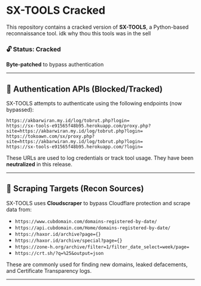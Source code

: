 # SX-TOOLS Cracked

This repository contains a cracked version of **SX-TOOLS**, a Python-based reconnaissance tool. idk why thou this tools was in the sell

### 🔓 Status: Cracked

**Byte-patched** to bypass authentication 

---

## 🔐 Authentication APIs (Blocked/Tracked)

SX-TOOLS attempts to authenticate using the following endpoints (now bypassed):

```
https://akbarwiran.my.id/log/tobrut.php?login=
https://sx-tools-e91565f48b95.herokuapp.com/proxy.php?site=https://akbarwiran.my.id/log/tobrut.php?login=
https://tokoawn.com/sx/proxy.php?site=https://akbarwiran.my.id/log/tobrut.php?login=
https://sx-tools-e91565f48b95.herokuapp.com/?login=
```

These URLs are used to log credentials or track tool usage. They have been **neutralized** in this release.

---

## 🔎 Scraping Targets (Recon Sources)

SX-TOOLS uses **Cloudscraper** to bypass Cloudflare protection and scrape data from:

* `https://www.cubdomain.com/domains-registered-by-date/`
* `https://api.cubdomain.com/Home/domains-registered-by-date/`
* `https://haxor.id/archive?page={}`
* `https://haxor.id/archive/special?page={}`
* `https://zone-h.org/archive/filter=1/filter_date_select=week/page=`
* `https://crt.sh/?q=%25&output=json`

These are commonly used for finding new domains, leaked defacements, and Certificate Transparency logs.

---

